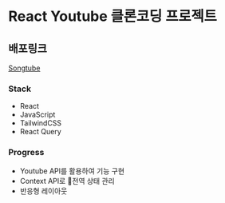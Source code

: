 # React Youtube 클론코딩 프로젝트

## 배포링크
<a href="https://songtube.netlify.app/">Songtube</a>

### Stack
- React
- JavaScript
- TailwindCSS
- React Query

### Progress
- Youtube API를 활용하여 기능 구현
- Context API로 전역 상태 관리
- 반응형 레이아웃

